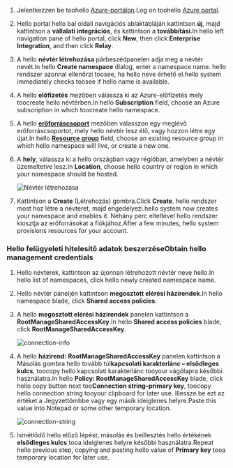 1. <span data-ttu-id="70b3b-101">Jelentkezzen be toohello [Azure-portálon][Azure portal].</span><span class="sxs-lookup"><span data-stu-id="70b3b-101">Log on toohello [Azure portal][Azure portal].</span></span>
2. <span data-ttu-id="70b3b-102">Hello portal hello bal oldali navigációs ablaktábláján kattintson **új**, majd kattintson a **vállalati integrációs**, és kattintson a **továbbítási**.</span><span class="sxs-lookup"><span data-stu-id="70b3b-102">In hello left navigation pane of hello portal, click **New**, then click **Enterprise Integration**, and then click **Relay**.</span></span>
3. <span data-ttu-id="70b3b-103">A hello **névtér létrehozása** párbeszédpanelen adja meg a névtér nevét.</span><span class="sxs-lookup"><span data-stu-id="70b3b-103">In hello **Create namespace** dialog, enter a namespace name.</span></span> <span data-ttu-id="70b3b-104">hello rendszer azonnal ellenőrzi toosee, ha hello neve érhető el.</span><span class="sxs-lookup"><span data-stu-id="70b3b-104">hello system immediately checks toosee if hello name is available.</span></span>
4. <span data-ttu-id="70b3b-105">A hello **előfizetés** mezőben válassza ki az Azure-előfizetés mely toocreate hello névtérben.</span><span class="sxs-lookup"><span data-stu-id="70b3b-105">In hello **Subscription** field, choose an Azure subscription in which toocreate hello namespace.</span></span>
5. <span data-ttu-id="70b3b-106">A hello  **[erőforráscsoport](../articles/azure-resource-manager/resource-group-portal.md)**  mezőben válasszon egy meglévő erőforráscsoportot, mely hello névtér lesz élő, vagy hozzon létre egy újat.</span><span class="sxs-lookup"><span data-stu-id="70b3b-106">In hello **[Resource group](../articles/azure-resource-manager/resource-group-portal.md)** field, choose an existing resource group in which hello namespace will live, or create a new one.</span></span>      
6. <span data-ttu-id="70b3b-107">A **hely**, válassza ki a hello országban vagy régióban, amelyben a névtér üzemeltetve lesz.</span><span class="sxs-lookup"><span data-stu-id="70b3b-107">In **Location**, choose hello country or region in which your namespace should be hosted.</span></span>
   
    ![Névtér létrehozása][create-namespace]
7. <span data-ttu-id="70b3b-109">Kattintson a **Create** (Létrehozás) gombra.</span><span class="sxs-lookup"><span data-stu-id="70b3b-109">Click **Create**.</span></span> <span data-ttu-id="70b3b-110">hello rendszer most hoz létre a névteret, majd engedélyezi.</span><span class="sxs-lookup"><span data-stu-id="70b3b-110">hello system now creates your namespace and enables it.</span></span> <span data-ttu-id="70b3b-111">Néhány perc elteltével hello rendszer kiosztja az erőforrásokat a fiókjához.</span><span class="sxs-lookup"><span data-stu-id="70b3b-111">After a few minutes, hello system provisions resources for your account.</span></span>

### <a name="obtain-hello-management-credentials"></a><span data-ttu-id="70b3b-112">Hello felügyeleti hitelesítő adatok beszerzése</span><span class="sxs-lookup"><span data-stu-id="70b3b-112">Obtain hello management credentials</span></span>
1. <span data-ttu-id="70b3b-113">Hello névterek, kattintson az újonnan létrehozott névtér neve hello.</span><span class="sxs-lookup"><span data-stu-id="70b3b-113">In hello list of namespaces, click hello newly created namespace name.</span></span>
2. <span data-ttu-id="70b3b-114">Hello névtér paneljén kattintson **megosztott elérési házirendek**.</span><span class="sxs-lookup"><span data-stu-id="70b3b-114">In hello namespace blade, click **Shared access policies**.</span></span>
3. <span data-ttu-id="70b3b-115">A hello **megosztott elérési házirendek** panelen kattintson a **RootManageSharedAccessKey**.</span><span class="sxs-lookup"><span data-stu-id="70b3b-115">In hello **Shared access policies** blade, click **RootManageSharedAccessKey**.</span></span>
   
    ![connection-info][connection-info]
4. <span data-ttu-id="70b3b-117">A hello **házirend: RootManageSharedAccessKey** panelen kattintson a Másolás gombra hello tovább túl**kapcsolati karakterlánc – elsődleges kulcs**, toocopy hello kapcsolati karakterlánc tooyour vágólapra későbbi használatra.</span><span class="sxs-lookup"><span data-stu-id="70b3b-117">In hello **Policy: RootManageSharedAccessKey** blade, click hello copy button next too**Connection string–primary key**, toocopy hello connection string tooyour clipboard for later use.</span></span> <span data-ttu-id="70b3b-118">Illessze be ezt az értéket a Jegyzettömbbe vagy egy másik ideiglenes helyre.</span><span class="sxs-lookup"><span data-stu-id="70b3b-118">Paste this value into Notepad or some other temporary location.</span></span>
   
    ![connection-string][connection-string]

5. <span data-ttu-id="70b3b-120">Ismétlődő hello előző lépést, másolás és beillesztés hello értékének **elsődleges kulcs** tooa ideiglenes helyre későbbi használatra.</span><span class="sxs-lookup"><span data-stu-id="70b3b-120">Repeat hello previous step, copying and pasting hello value of **Primary key** tooa temporary location for later use.</span></span>  

<!--Image references-->

[create-namespace]: ./media/relay-create-namespace-portal/create-namespace.png
[connection-info]: ./media/relay-create-namespace-portal/connection-info.png
[connection-string]: ./media/relay-create-namespace-portal/connection-string.png
[Azure portal]: https://portal.azure.com
